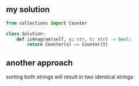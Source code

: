 ## my solution 

```python
from collections import Counter

class Solution:
    def isAnagram(self, s: str, t: str) -> bool:
        return Counter(s) == Counter(t)
```



## another approach 

sorting both strings will result in two identical strings